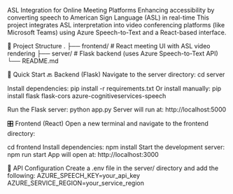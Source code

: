  ASL Integration for Online Meeting Platforms
Enhancing accessibility by converting speech to American Sign Language (ASL) in real-time
This project integrates ASL interpretation into video conferencing platforms (like Microsoft Teams) using Azure Speech-to-Text and a React-based interface.

📁 Project Structure
.
├── frontend/     # React meeting UI with ASL video rendering
├── server/       # Flask backend (uses Azure Speech-to-Text API)
└── README.md

🚀 Quick Start
🔙 Backend (Flask)
Navigate to the server directory:
cd server

Install dependencies:
pip install -r requirements.txt
Or install manually:
pip install flask flask-cors azure-cognitiveservices-speech

Run the Flask server:
python app.py
Server will run at: http://localhost:5000

🎛 Frontend (React)
Open a new terminal and navigate to the frontend directory:

cd frontend
Install dependencies:
npm install
Start the development server:
npm run start
App will open at: http://localhost:3000

🔌 API Configuration
Create a .env file in the server/ directory and add the following:
AZURE_SPEECH_KEY=your_api_key
AZURE_SERVICE_REGION=your_service_region
